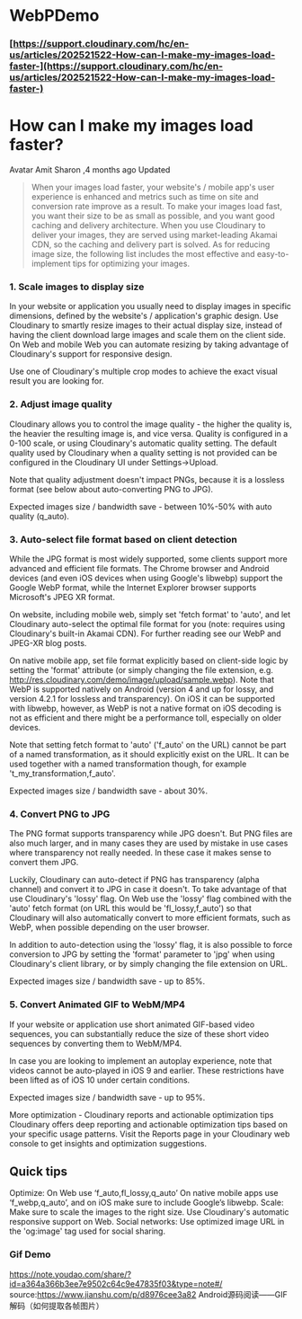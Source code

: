 # WebPDemo

### [https://support.cloudinary.com/hc/en-us/articles/202521522-How-can-I-make-my-images-load-faster-](https://support.cloudinary.com/hc/en-us/articles/202521522-How-can-I-make-my-images-load-faster-)

# How can I make my images load faster?
 Avatar  Amit Sharon ,4 months ago Updated
>When your images load faster, your website's / mobile app's user experience is enhanced and metrics such as time on site and conversion rate improve as a result. To make your images load fast, you want their size to be as small as possible, and you want good caching and delivery architecture. When you use Cloudinary to deliver your images, they are served using market-leading Akamai CDN, so the caching and delivery part is solved. As for reducing image size, the following list includes the most effective and easy-to-implement tips for optimizing your images. 

### 1. Scale images to display size
In your website or application you usually need to display images in specific dimensions, defined by the website's / application's graphic design. Use Cloudinary to smartly resize images to their actual display size, instead of having the client download large images and scale them on the client side. On Web and mobile Web you can automate resizing by taking advantage of Cloudinary's support for responsive design.

Use one of Cloudinary's multiple crop modes to achieve the exact visual result you are looking for.

### 2. Adjust image quality
Cloudinary allows you to control the image quality - the higher the quality is, the heavier the resulting image is, and vice versa. Quality is configured in a 0-100 scale, or using Cloudinary's automatic quality setting. The default quality used by Cloudinary when a quality setting is not provided can be configured in the Cloudinary UI under Settings->Upload.

Note that quality adjustment doesn't impact PNGs, because it is a lossless format (see below about auto-converting PNG to JPG).

Expected images size / bandwidth save - between 10%-50% with auto quality (q_auto).

### 3. Auto-select file format based on client detection
While the JPG format is most widely supported, some clients support more advanced and efficient file formats. The Chrome browser and Android devices (and even iOS devices when using Google's libwebp) support the Google WebP format, while the Internet Explorer browser supports Microsoft's JPEG XR format.

On website, including mobile web, simply set 'fetch format' to 'auto', and let Cloudinary auto-select the optimal file format for you (note: requires using Cloudinary's built-in Akamai CDN). For further reading see our WebP and JPEG-XR blog posts.

On native mobile app, set file format explicitly based on client-side logic by setting the 'format' attribute (or simply changing the file extension, e.g. http://res.cloudinary.com/demo/image/upload/sample.webp). Note that WebP is supported natively on Android (version 4 and up for lossy, and version 4.2.1 for lossless and transparency). On iOS it can be supported with libwebp, however, as WebP is not a native format on iOS decoding is not as efficient and there might be a performance toll, especially on older devices.

Note that setting fetch format to 'auto' ('f_auto' on the URL) cannot be part of a named transformation, as it should explicitly exist on the URL. It can be used together with a named transformation though, for example 't_my_transformation,f_auto'.

Expected images size / bandwidth save - about 30%.

### 4. Convert PNG to JPG
The PNG format supports transparency while JPG doesn't. But PNG files are also much larger, and in many cases they are used by mistake in use cases where transparency not really needed. In these case it makes sense to convert them JPG.

Luckily, Cloudinary can auto-detect if PNG has transparency (alpha channel) and convert it to JPG in case it doesn't. To take advantage of that use Cloudinary's 'lossy' flag. On Web use the 'lossy' flag combined with the 'auto' fetch format (on URL this would be 'fl_lossy,f_auto') so that Cloudinary will also automatically convert to more efficient formats, such as WebP, when possible depending on the user browser.

In addition to auto-detection using the 'lossy' flag, it is also possible to force conversion to JPG by setting the 'format' parameter to 'jpg' when using Cloudinary's client library, or by simply changing the file extension on URL.

Expected images size / bandwidth save - up to 85%.

### 5. Convert Animated GIF to WebM/MP4
If your website or application use short animated GIF-based video sequences, you can substantially reduce the size of these short video sequences by converting them to WebM/MP4.

In case you are looking to implement an autoplay experience, note that videos cannot be auto-played in iOS 9 and earlier. These restrictions have been lifted as of iOS 10 under certain conditions. 

Expected images size / bandwidth save - up to 95%.

More optimization - Cloudinary reports and actionable optimization tips
Cloudinary offers deep reporting and actionable optimization tips based on your specific usage patterns. Visit the Reports page in your Cloudinary web console to get insights and optimization suggestions.

## Quick tips
Optimize:
On Web use ‘f_auto,fl_lossy,q_auto’ 
On native mobile apps use ‘f_webp,q_auto’, and on iOS make sure to include Google’s libwebp.
Scale: Make sure to scale the images to the right size. Use Cloudinary's automatic responsive support on Web.
Social networks: Use optimized image URL in the 'og:image' tag used for social sharing. 


### Gif Demo
https://note.youdao.com/share/?id=a364a366b3ee7e9502c64c9e47835f03&type=note#/
source:https://www.jianshu.com/p/d8976cee3a82
Android源码阅读——GIF解码（如何提取各帧图片）



